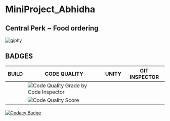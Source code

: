 # MiniProject_Abhidha
## Central Perk ~ Food ordering 
![giphy](https://user-images.githubusercontent.com/86190226/125441885-d970875d-3ec8-4274-b953-45a454cd5f85.gif)
## BADGES 
|BUILD        |CODE QUALITY  | UNITY    | GIT INSPECTOR|
|-------------|--------------|----------|--------------|
|             |![Code Quality Grade by Code Inspector](https://www.code-inspector.com/project/25049/status/svg)|   |     |
|             |![Code Quality Score](https://www.code-inspector.com/project/25049/score/svg) |        |         |                                                                         |                                               


[![Codacy Badge](https://app.codacy.com/project/badge/Grade/e3524e62ad904ed2a6359f354f1058a7)](https://www.codacy.com/gh/AbhidhaChoudhari/MiniProject_Abhidha/dashboard?utm_source=github.com&amp;utm_medium=referral&amp;utm_content=AbhidhaChoudhari/MiniProject_Abhidha&amp;utm_campaign=Badge_Grade)     
